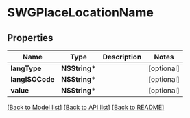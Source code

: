# SWGPlaceLocationName

## Properties
Name | Type | Description | Notes
------------ | ------------- | ------------- | -------------
**langType** | **NSString*** |  | [optional] 
**langISOCode** | **NSString*** |  | [optional] 
**value** | **NSString*** |  | [optional] 

[[Back to Model list]](../README.md#documentation-for-models) [[Back to API list]](../README.md#documentation-for-api-endpoints) [[Back to README]](../README.md)



